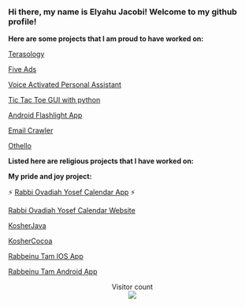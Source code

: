### Hi there, my name is Elyahu Jacobi! Welcome to my github profile!

<b>Here are some projects that I am proud to have worked on:</b>

<a href="https://github.com/Elyahu41/Terasology/tree/develop">Terasology</a>

<a href="https://github.com/Elyahu41/FiveAds">Five Ads</a>

<a href="https://github.com/Elyahu41/VoiceActivatedPersonalAssistant">Voice Activated Personal Assistant</a>

<a href="https://github.com/Elyahu41/Tic-Tac-Toe">Tic Tac Toe GUI with python</a>

<a href="https://github.com/Elyahu41/AndroidFlashlightApp">Android Flashlight App</a>

<a href="https://github.com/Elyahu41/EmailCrawler">Email Crawler</a>

<a href="https://github.com/Elyahu41/Othello">Othello</a>

<b>Listed here are religious projects that I have worked on:</b>

<b>My pride and joy project:</b>

⚡
<a href="https://github.com/Elyahu41/RabbiOvadiahYosefCalendarApp">Rabbi Ovadiah Yosef Calendar App</a>
⚡

<a href="https://github.com/Elyahu41/Elyahu41.github.io/tree/master/RabbiOvadiahYosefCalendar">Rabbi Ovadiah Yosef Calendar Website</a>

<a href="https://github.com/Elyahu41/zmanim">KosherJava</a>

<a href="https://github.com/Elyahu41/KosherCocoa">KosherCocoa</a>

<a href="https://github.com/Elyahu41/Rabbeinu-Tam-IOS-App">Rabbeinu Tam IOS App</a>

<a href="https://github.com/Elyahu41/Rabbeinu-Tam-Android-App">Rabbeinu Tam Android App</a>

<p align="center"> 
  Visitor count<br>
  <img src="https://profile-counter.glitch.me/insolitum/count.svg" />
</p>

<!--
**Elyahu41/Elyahu41** is a ✨ _special_ ✨ repository because its `README.md` (this file) appears on your GitHub profile.

Here are some ideas to get you started:

- 🔭 I’m currently working on ...
- 🌱 I’m currently learning ...
- 👯 I’m looking to collaborate on ...
- 🤔 I’m looking for help with ...
- 💬 Ask me about ...
- 📫 How to reach me: ...
- 😄 Pronouns: ...
- ⚡ Fun fact: ...
-->


